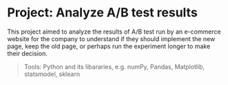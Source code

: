 # Project: Analyze A/B test results

This project aimed to analyze the results of A/B test run by an e-commerce website for the company to understand if they should implement the new page, keep the old page, or perhaps run the experiment longer to make their decision.

>Tools: Python and its libararies, e.g. numPy, Pandas, Matplotlib, statsmodel, sklearn
